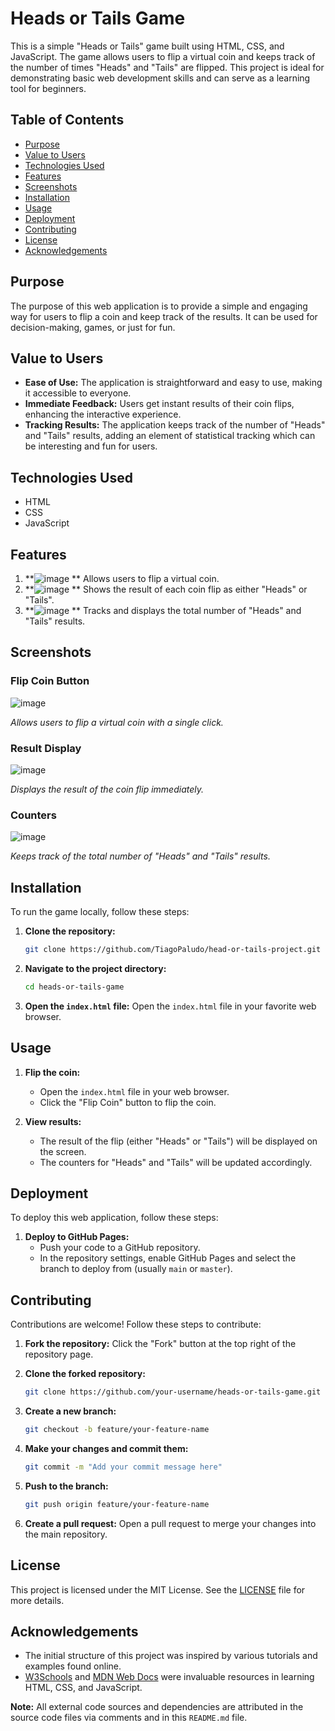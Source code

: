 # Heads or Tails Game

This is a simple "Heads or Tails" game built using HTML, CSS, and JavaScript. The game allows users to flip a virtual coin and keeps track of the number of times "Heads" and "Tails" are flipped. This project is ideal for demonstrating basic web development skills and can serve as a learning tool for beginners.

## Table of Contents
- [Purpose](#purpose)
- [Value to Users](#value-to-users)
- [Technologies Used](#technologies-used)
- [Features](#features)
- [Screenshots](#screenshots)
- [Installation](#installation)
- [Usage](#usage)
- [Deployment](#deployment)
- [Contributing](#contributing)
- [License](#license)
- [Acknowledgements](#acknowledgements)

## Purpose
The purpose of this web application is to provide a simple and engaging way for users to flip a coin and keep track of the results. It can be used for decision-making, games, or just for fun.

## Value to Users
- **Ease of Use:** The application is straightforward and easy to use, making it accessible to everyone.
- **Immediate Feedback:** Users get instant results of their coin flips, enhancing the interactive experience.
- **Tracking Results:** The application keeps track of the number of "Heads" and "Tails" results, adding an element of statistical tracking which can be interesting and fun for users.

## Technologies Used
- HTML
- CSS
- JavaScript

## Features
1. **![image](https://github.com/TiagoPaludo/head-or-tails-project/assets/80179815/04de2965-f5e1-40af-a1d6-2d5d366b6d17)
** Allows users to flip a virtual coin.
2. **![image](https://github.com/TiagoPaludo/head-or-tails-project/assets/80179815/4f6549a5-58aa-4731-b8e0-8232bb0be7a2)
** Shows the result of each coin flip as either "Heads" or "Tails".
3. **![image](https://github.com/TiagoPaludo/head-or-tails-project/assets/80179815/777ccdbd-650f-407c-aa49-747c7d266cf4)
** Tracks and displays the total number of "Heads" and "Tails" results.

## Screenshots
### Flip Coin Button
![image](https://github.com/TiagoPaludo/head-or-tails-project/assets/80179815/b2a9a3a7-7f25-4fed-b6b8-118e3f760996)

*Allows users to flip a virtual coin with a single click.*

### Result Display
![image](https://github.com/TiagoPaludo/head-or-tails-project/assets/80179815/72bc673c-21b2-401b-900a-10a4339741d4)

*Displays the result of the coin flip immediately.*

### Counters
![image](https://github.com/TiagoPaludo/head-or-tails-project/assets/80179815/1cae194f-356d-41c3-bfb2-992025f9af9f)

*Keeps track of the total number of "Heads" and "Tails" results.*

## Installation
To run the game locally, follow these steps:

1. **Clone the repository:**
    ```bash
    git clone https://github.com/TiagoPaludo/head-or-tails-project.git
    ```

2. **Navigate to the project directory:**
    ```bash
    cd heads-or-tails-game
    ```

3. **Open the `index.html` file:**
    Open the `index.html` file in your favorite web browser.

## Usage
1. **Flip the coin:**
    - Open the `index.html` file in your web browser.
    - Click the "Flip Coin" button to flip the coin.

2. **View results:**
    - The result of the flip (either "Heads" or "Tails") will be displayed on the screen.
    - The counters for "Heads" and "Tails" will be updated accordingly.

## Deployment
To deploy this web application, follow these steps:

1. **Deploy to GitHub Pages:**
    - Push your code to a GitHub repository.
    - In the repository settings, enable GitHub Pages and select the branch to deploy from (usually `main` or `master`).


## Contributing
Contributions are welcome! Follow these steps to contribute:

1. **Fork the repository:**
    Click the "Fork" button at the top right of the repository page.

2. **Clone the forked repository:**
    ```bash
    git clone https://github.com/your-username/heads-or-tails-game.git
    ```

3. **Create a new branch:**
    ```bash
    git checkout -b feature/your-feature-name
    ```

4. **Make your changes and commit them:**
    ```bash
    git commit -m "Add your commit message here"
    ```

5. **Push to the branch:**
    ```bash
    git push origin feature/your-feature-name
    ```

6. **Create a pull request:**
    Open a pull request to merge your changes into the main repository.

## License
This project is licensed under the MIT License. See the [LICENSE](LICENSE) file for more details.

## Acknowledgements
- The initial structure of this project was inspired by various tutorials and examples found online.
- [W3Schools](https://www.w3schools.com/) and [MDN Web Docs](https://developer.mozilla.org/) were invaluable resources in learning HTML, CSS, and JavaScript.

**Note:** All external code sources and dependencies are attributed in the source code files via comments and in this `README.md` file.

